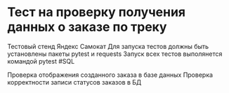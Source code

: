 # Тест на проверку получения данных о заказе по треку
Тестовый стенд Яндекс Самокат
Для запуска тестов должны быть установлены пакеты pytest и requests
Запуск всех тестов выполянется командой pytest
#SQL

Проверка отображения созданного заказа в базе данных
Проверка корректности записи статусов заказов в БД
